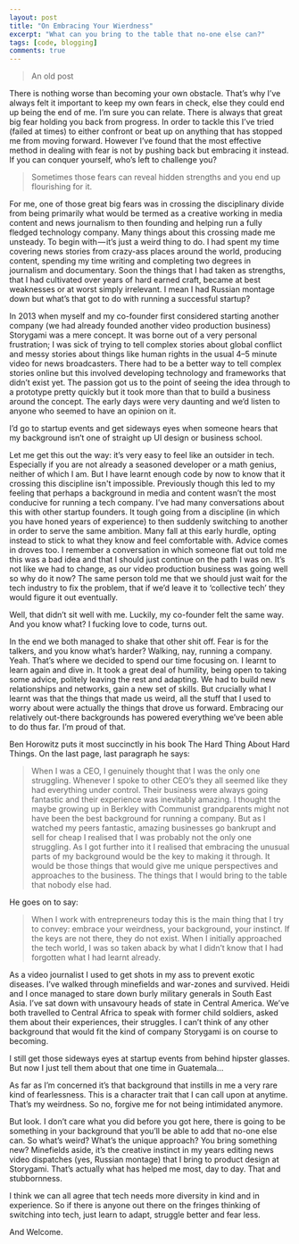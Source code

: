 ```yaml
---
layout: post
title: "On Embracing Your Wierdness"
excerpt: "What can you bring to the table that no-one else can?"
tags: [code, blogging]
comments: true
---
```


>An old post

There is nothing worse than becoming your own obstacle. That’s why I’ve always felt it important to keep my own fears in check, else they could end up being the end of me. I’m sure you can relate. There is always that great big fear holding you back from progress. In order to tackle this I’ve tried (failed at times) to either confront or beat up on anything that has stopped me from moving forward. However I’ve found that the most effective method in dealing with fear is not by pushing back but embracing it instead. If you can conquer yourself, who’s left to challenge you?

>Sometimes those fears can reveal hidden strengths and you end up flourishing for it.

For me, one of those great big fears was in crossing the disciplinary divide from being primarily what would be termed as a creative working in media content and news journalism to then founding and helping run a fully fledged technology company. Many things about this crossing made me unsteady. To begin with — it’s just a weird thing to do. I had spent my time covering news stories from crazy-ass places around the world, producing content, spending my time writing and completing two degrees in journalism and documentary. Soon the things that I had taken as strengths, that I had cultivated over years of hard earned craft, became at best weaknesses or at worst simply irrelevant. I mean I had Russian montage down but what’s that got to do with running a successful startup?

In 2013 when myself and my co-founder first considered starting another company (we had already founded another video production business) Storygami was a mere concept. It was borne out of a very personal frustration; I was sick of trying to tell complex stories about global conflict and messy stories about things like human rights in the usual 4–5 minute video for news broadcasters. There had to be a better way to tell complex stories online but this involved developing technology and frameworks that didn’t exist yet. The passion got us to the point of seeing the idea through to a prototype pretty quickly but it took more than that to build a business around the concept. The early days were very daunting and we’d listen to anyone who seemed to have an opinion on it.

I’d go to startup events and get sideways eyes when someone hears that my background isn’t one of straight up UI design or business school.

Let me get this out the way: it’s very easy to feel like an outsider in tech. Especially if you are not already a seasoned developer or a math genius, neither of which I am. But I have learnt enough code by now to know that it crossing this discipline isn't impossible. Previously though this led to my feeling that perhaps a background in media and content wasn’t the most conducive for running a tech company. I’ve had many conversations about this with other startup founders. It tough going from a discipline (in which you have honed years of experience) to then suddenly switching to another in order to serve the same ambition. Many fall at this early hurdle, opting instead to stick to what they know and feel comfortable with. Advice comes in droves too. I remember a conversation in which someone flat out told me this was a bad idea and that I should just continue on the path I was on. It’s not like we had to change, as our video production business was going well so why do it now? The same person told me that we should just wait for the tech industry to fix the problem, that if we’d leave it to ‘collective tech’ they would figure it out eventually.

Well, that didn’t sit well with me. Luckily, my co-founder felt the same way. And you know what? I fucking love to code, turns out.

In the end we both managed to shake that other shit off. Fear is for the talkers, and you know what’s harder? Walking, nay, running a company. Yeah. That’s where we decided to spend our time focusing on. I learnt to learn again and dive in. It took a great deal of humility, being open to taking some advice, politely leaving the rest and adapting. We had to build new relationships and networks, gain a new set of skills. But crucially what I learnt was that the things that made us weird, all the stuff that I used to worry about were actually the things that drove us forward. Embracing our relatively out-there backgrounds has powered everything we’ve been able to do thus far. I’m proud of that.

Ben Horowitz puts it most succinctly in his book The Hard Thing About Hard Things. On the last page, last paragraph he says:

>When I was a CEO, I genuinely thought that I was the only one struggling. Whenever I spoke to other CEO’s they all seemed like they had everything under control. Their business were always going fantastic and their experience was inevitably amazing. I thought the maybe growing up in Berkley with Communist grandparents might not have been the best background for running a company. But as I watched my peers fantastic, amazing businesses go bankrupt and sell for cheap I realised that I was probably not the only one struggling. As I got further into it I realised that embracing the unusual parts of my background would be the key to making it through. It would be those things that would give me unique perspectives and approaches to the business. The things that I would bring to the table that nobody else had.

He goes on to say:

>When I work with entrepreneurs today this is the main thing that I try to convey: embrace your weirdness, your background, your instinct. If the keys are not there, they do not exist.
When I initially approached the tech world, I was so taken aback by what I didn’t know that I had forgotten what I had learnt already.

As a video journalist I used to get shots in my ass to prevent exotic diseases. I’ve walked through minefields and war-zones and survived. Heidi and I once managed to stare down burly military generals in South East Asia. I’ve sat down with unsavoury heads of state in Central America. We’ve both travelled to Central Africa to speak with former child soldiers, asked them about their experiences, their struggles. I can’t think of any other background that would fit the kind of company Storygami is on course to becoming.

I still get those sideways eyes at startup events from behind hipster glasses. But now I just tell them about that one time in Guatemala…

As far as I’m concerned it’s that background that instills in me a very rare kind of fearlessness. This is a character trait that I can call upon at anytime. That’s my weirdness. So no, forgive me for not being intimidated anymore.

But look. I don’t care what you did before you got here, there is going to be something in your background that you’ll be able to add that no-one else can. So what’s weird? What’s the unique approach? You bring something new? Minefields aside, it’s the creative instinct in my years editing news video dispatches (yes, Russian montage) that I bring to product design at Storygami. That’s actually what has helped me most, day to day. That and stubbornness.

I think we can all agree that tech needs more diversity in kind and in experience. So if there is anyone out there on the fringes thinking of switching into tech, just learn to adapt, struggle better and fear less.

And Welcome.



